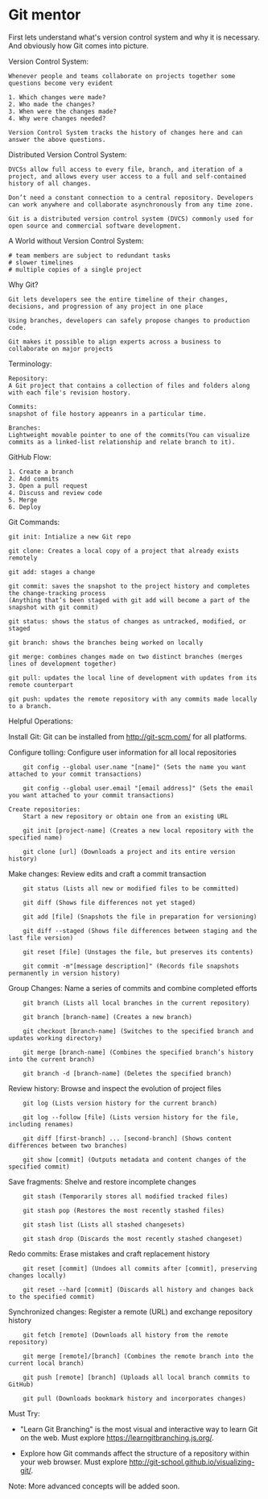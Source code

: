 # Git mentor

First lets understand what's version control system and why it is necessary. And obviously how Git comes into picture.

Version Control System:

    Whenever people and teams collaborate on projects together some questions become very evident
    
    1. Which changes were made?
    2. Who made the changes?
    3. When were the changes made?
    4. Why were changes needed?
    
    Version Control System tracks the history of changes here and can answer the above questions.
    

Distributed Version Control System:

    DVCSs allow full access to every file, branch, and iteration of a project, and allows every user access to a full and self-contained history of all changes.
    
    Don’t need a constant connection to a central repository. Developers can work anywhere and collaborate asynchronously from any time zone.
    
    Git is a distributed version control system (DVCS) commonly used for open source and commercial software development.

A World without Version Control System:

    # team members are subject to redundant tasks
    # slower timelines
    # multiple copies of a single project
   

Why Git?

    Git lets developers see the entire timeline of their changes, decisions, and progression of any project in one place
    
    Using branches, developers can safely propose changes to production code.
    
    Git makes it possible to align experts across a business to collaborate on major projects
    

Terminology:
    
    Repository:
    A Git project that contains a collection of files and folders along with each file's revision hostory.

    Commits:
    snapshot of file hostory appeanrs in a particular time.
    
    Branches:
    Lightweight movable pointer to one of the commits(You can visualize commits as a linked-list relationship and relate branch to it).
    
GitHub Flow:

    1. Create a branch
    2. Add commits
    3. Open a pull request
    4. Discuss and review code
    5. Merge
    6. Deploy
 
Git Commands:
    
    git init: Intialize a new Git repo
    
    git clone: Creates a local copy of a project that already exists remotely
    
    git add: stages a change
    
    git commit: saves the snapshot to the project history and completes the change-tracking process
    (Anything that’s been staged with git add will become a part of the snapshot with git commit)
    
    git status: shows the status of changes as untracked, modified, or staged
    
    git branch: shows the branches being worked on locally
    
    git merge: combines changes made on two distinct branches (merges lines of development together)
    
    git pull: updates the local line of development with updates from its remote counterpart
    
    git push: updates the remote repository with any commits made locally to a branch.
    
    
Helpful Operations:

   Install Git:
        Git can be installed from
        http://git-scm.com/ for all platforms.
        
   Configure tolling:
        Configure user information for all local repositories

        git config --global user.name "[name]" (Sets the name you want attached to your commit transactions)
    
        git config --global user.email "[email address]" (Sets the email you want attached to your commit transactions)

    Create repositories:
        Start a new repository or obtain one from an existing URL

        git init [project-name] (Creates a new local repository with the specified name)
        
        git clone [url] (Downloads a project and its entire version history)
       
   Make changes:
        Review edits and craft a commit transaction
    
        git status (Lists all new or modified files to be committed)

        git diff (Shows file differences not yet staged)
        
        git add [file] (Snapshots the file in preparation for versioning)
        
        git diff --staged (Shows file differences between staging and the last file version)
        
        git reset [file] (Unstages the file, but preserves its contents)
        
        git commit -m"[message description]" (Records file snapshots permanently in version history)
        
        
   Group Changes:
        Name a series of commits and combine completed efforts

        git branch (Lists all local branches in the current repository)
        
        git branch [branch-name] (Creates a new branch)
        
        git checkout [branch-name] (Switches to the specified branch and updates working directory)
        
        git merge [branch-name] (Combines the specified branch’s history into the current branch)
        
        git branch -d [branch-name] (Deletes the specified branch)
        
   Review history:
        Browse and inspect the evolution of project files
    
        git log (Lists version history for the current branch)

        git log --follow [file] (Lists version history for the file, including renames)
        
        git diff [first-branch] ... [second-branch] (Shows content differences between two branches)
        
        git show [commit] (Outputs metadata and content changes of the specified commit)


   Save fragments:
        Shelve and restore incomplete changes

        git stash (Temporarily stores all modified tracked files)
        
        git stash pop (Restores the most recently stashed files)
        
        git stash list (Lists all stashed changesets)
        
        git stash drop (Discards the most recently stashed changeset)
        
   Redo commits:
        Erase mistakes and craft replacement history

        git reset [commit] (Undoes all commits after [commit], preserving changes locally)
        
        git reset --hard [commit] (Discards all history and changes back to the specified commit)
        
   
   Synchronized changes:
        Register a remote (URL) and exchange repository history

        git fetch [remote] (Downloads all history from the remote repository)
        
        git merge [remote]/[branch] (Combines the remote branch into the current local branch)
        
        git push [remote] [branch] (Uploads all local branch commits to GitHub)
        
        git pull (Downloads bookmark history and incorporates changes)
        
        
   Must Try:  
   
   * "Learn Git Branching" is the most visual and interactive way to learn Git on the web. Must explore https://learngitbranching.js.org/.
   
   * Explore how Git commands affect the structure of a repository within your web browser. 
   Must explore http://git-school.github.io/visualizing-git/.
   
   Note: More advanced concepts will be added soon.